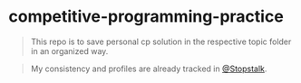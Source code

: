 # competitive-programming-practice

> This repo is to save personal cp solution in the respective topic folder in an organized way.

> My consistency and profiles are already tracked in [@Stopstalk](https://github.com/Tufahel).
